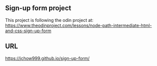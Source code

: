 ## Sign-up form project ##

This project is following the odin project at: https://www.theodinproject.com/lessons/node-path-intermediate-html-and-css-sign-up-form

## URL ##

https://jchow999.github.io/sign-up-form/
